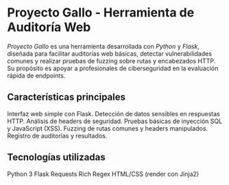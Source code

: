 # Proyecto Gallo - Herramienta de Auditoría Web

*Proyecto Gallo* es una herramienta desarrollada con *Python* y *Flask*, diseñada para facilitar auditorías web básicas, detectar vulnerabilidades comunes y realizar pruebas de fuzzing sobre rutas y encabezados HTTP. Su propósito es apoyar a profesionales de ciberseguridad en la evaluación rápida de endpoints.

## Características principales

Interfaz web simple con Flask.
Detección de datos sensibles en respuestas HTTP.
Análisis de headers de seguridad.
Pruebas básicas de inyección SQL y JavaScript (XSS).
Fuzzing de rutas comunes y headers manipulados.
Registro de auditorías y resultados.


## Tecnologías utilizadas

Python 3
Flask
Requests
Rich
Regex
HTML/CSS (render con Jinja2)
